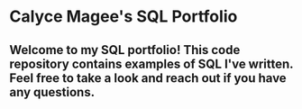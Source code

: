 # Calyce Magee's SQL Portfolio

## Welcome to my SQL portfolio! This code repository contains examples of SQL I've written. Feel free to take a look and reach out if you have any questions.
